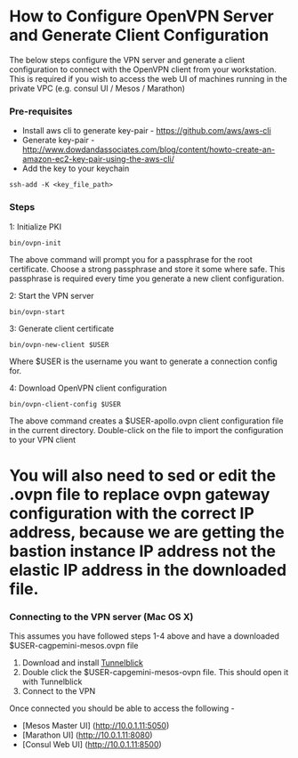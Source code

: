 # How to Configure OpenVPN Server and Generate Client Configuration

The below steps configure the VPN server and generate a client
configuration to connect with the OpenVPN client from your workstation.
This is required if you wish to access the web UI of machines running
in the private VPC (e.g. consul UI / Mesos / Marathon)

### Pre-requisites

* Install aws cli to generate key-pair - https://github.com/aws/aws-cli
* Generate key-pair - http://www.dowdandassociates.com/blog/content/howto-create-an-amazon-ec2-key-pair-using-the-aws-cli/
* Add the key to your keychain

```
ssh-add -K <key_file_path>
```

### Steps

1: Initialize PKI


```
bin/ovpn-init
```

The above command will prompt you for a passphrase for the root
certificate. Choose a strong passphrase and store it some where safe.
This passphrase is required every time you generate a new client
configuration.

2: Start the VPN server

```
bin/ovpn-start
```
3: Generate client certificate

```
bin/ovpn-new-client $USER
```

Where $USER is the username you want to generate a connection config
for.

4: Download OpenVPN client configuration

```
bin/ovpn-client-config $USER
```

The above command creates a $USER-apollo.ovpn client
configuration file in the current directory. Double-click on the file to
import the configuration to your VPN client

# You will also need to sed or edit the .ovpn file to replace ovpn gateway configuration with the correct IP address, because we are getting the bastion instance IP address not the elastic IP address in the downloaded file.

### Connecting to the VPN server (Mac OS X)

This assumes you have followed steps 1-4 above and have a downloaded
$USER-cagpemini-mesos.ovpn file

1. Download and install
   [Tunnelblick](https://code.google.com/p/tunnelblick/wiki/DownloadsEntry?tm=2#Tunnelblick_Stable_Release)
2. Double click the $USER-capgemini-mesos-ovpn file. This should open it
   with Tunnelblick
3. Connect to the VPN

Once connected you should be able to access the following -

* [Mesos Master UI] (http://10.0.1.11:5050)
* [Marathon UI] (http://10.0.1.11:8080)
* [Consul Web UI] (http://10.0.1.11:8500)
